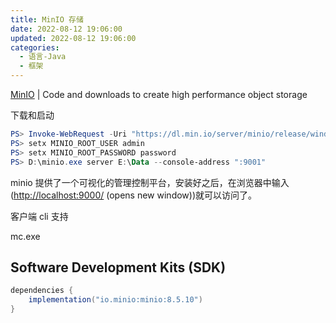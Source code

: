 ```yaml
---
title: MinIO 存储
date: 2022-08-12 19:06:00
updated: 2022-08-12 19:06:00
categories:
  - 语言-Java
  - 框架
---
```


[MinIO](https://min.io/download#/) | Code and downloads to create high performance object storage

下载和启动

```powershell
PS> Invoke-WebRequest -Uri "https://dl.min.io/server/minio/release/windows-amd64/minio.exe" -OutFile "D:\minio.exe"
PS> setx MINIO_ROOT_USER admin
PS> setx MINIO_ROOT_PASSWORD password
PS> D:\minio.exe server E:\Data --console-address ":9001"
```

minio 提供了一个可视化的管理控制平台，安装好之后，在浏览器中输入(<http://localhost:9000/> (opens new window))就可以访问了。

客户端 cli 支持

<!-- more -->

mc.exe

## Software Development Kits (SDK)

```groovy
dependencies {
    implementation("io.minio:minio:8.5.10")
}
```
